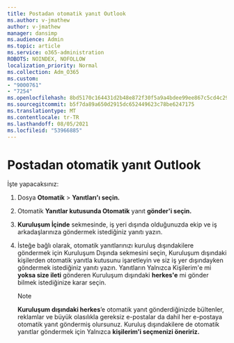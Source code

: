 ```yaml
---
title: Postadan otomatik yanıt Outlook
ms.author: v-jmathew
author: v-jmathew
manager: dansimp
ms.audience: Admin
ms.topic: article
ms.service: o365-administration
ROBOTS: NOINDEX, NOFOLLOW
localization_priority: Normal
ms.collection: Adm_O365
ms.custom:
- "9000761"
- "7254"
ms.openlocfilehash: 8bd5170c164431d2b48e872f30f5a9a4bdee99ee867c5cd4c290f4abf1bc35ca
ms.sourcegitcommit: b5f7da89a650d2915dc652449623c78be6247175
ms.translationtype: MT
ms.contentlocale: tr-TR
ms.lasthandoff: 08/05/2021
ms.locfileid: "53966885"
---
```

# <a name="send-automatic-replies-from-outlook"></a>Postadan otomatik yanıt Outlook

İşte yapacaksınız:

1. Dosya **Otomatik**  >  **Yanıtları'ı seçin.**
2. Otomatik **Yanıtlar kutusunda Otomatik** yanıt **gönder'i seçin.**
3. **Kuruluşum İçinde** sekmesinde, iş yeri dışında olduğunuzda ekip ve iş arkadaşlarınıza göndermek istediğiniz yanıtı yazın.
4. İsteğe bağlı olarak, otomatik yanıtlarınızı kuruluş dışındakilere göndermek için Kuruluşum Dışında sekmesini seçin, Kuruluşum dışındaki kişilerden otomatik yanıtla kutusunu işaretleyin ve siz iş yer dışındayken göndermek istediğiniz yanıtı yazın.   Yanıtların Yalnızca Kişilerim'e mi **yoksa size ileti** gönderen Kuruluşum dışındaki **herkes'e** mi gönder bilmek istediğinize karar seçin.

    > [!NOTE]
    > **Kuruluşum dışındaki herkes**’e otomatik yanıt gönderdiğinizde bültenler, reklamlar ve büyük olasılıkla gereksiz e-postalar da dahil her e-postaya otomatik yanıt göndermiş olursunuz. Kuruluş dışındakilere de otomatik yanıtlar göndermek için Yalnızca **kişilerim'i seçmenizi öneririz.**
